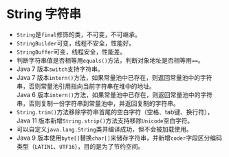 # String 字符串

- `String`是`final`修饰的类，不可变，不可继承。
- `StringBuilder`可变，线程不安全，性能好。
- `StringBuffer`可变，线程安全，性能差。
- 判断字符串值是否相等用`equals()`方法，判断对象地址是否相等用`==`。
- Java 7 版本`switch`支持字符串。
- Java 7 版本`intern()`方法，如果常量池中已存在，则返回常量池中的字符串，否则常量池引用指向当前字符串在堆中的地址。  
  Java 6 版本`intern()`方法，如果常量池中已存在，则返回常量池中的字符串，否则复制一份字符串到常量池中，并返回复制的字符串。
- `String.trim()`方法移除字符串首尾的空白字符（空格、tab键、换行符），Java 11 版本新增`String.strip()`方法支持移除`Unicode`空白字符。
- 可以自定义`java.lang.String`类并编译成功，但不会被加载使用。
- Java 9 版本使用`byte[]`替换`char[]`来储存字符串，并新增`coder`字段区分编码类型（`LATIN1`、`UTF16`），目的是为了节约空间。
